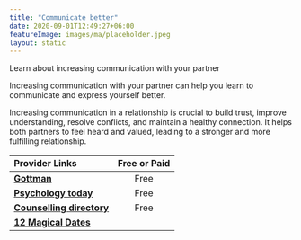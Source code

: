 ```yaml
---
title: "Communicate better"
date: 2020-09-01T12:49:27+06:00
featureImage: images/ma/placeholder.jpeg
layout: static
---
```


Learn about increasing communication with your partner

Increasing communication with your partner can help you learn to communicate and express yourself better.

Increasing communication in a relationship is crucial to build trust, improve understanding, resolve conflicts, and maintain a healthy connection. It helps both partners to feel heard and valued, leading to a stronger and more fulfilling relationship.

| Provider Links      | Free or Paid  |  
| :-----------          | :--------------:      |  
| [**Gottman**](https://www.gottman.com/couples/apps/) | Free | 
| [**Psychology today**](https://www.psychologytoday.com/us/blog/communication-matters/202107/why-communication-matters) | Free | 
| [**Counselling directory**](https://www.counselling-directory.org.uk/memberarticles/the-importance-of-communication-in-relationships) | Free | 
| [**12 Magical Dates**](https://www.12magicaldates.com/reignite-marriage-relationship?r_done=1) |  | 
  

<br/><br/>






